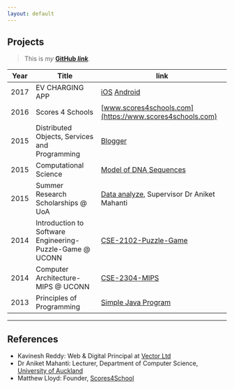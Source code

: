 ```yaml
---
layout: default
---
```


## Projects

>This is *my* **[GitHub *link*](https://github.com/hche608)**.

Year | Title | link
-----|-------|--------
2017 | EV CHARGING APP  | [iOS](https://itunes.apple.com/us/app/vector-ev-charging/id1165218465?mt=8&uo=4)  [Android](https://play.google.com/store/apps/details?id=com.vector.evcharge&hl=en)
2016 | Scores 4 Schools  | [www.scores4schools.com](https://www.scores4schools.com)
2015 | Distributed Objects, Services and Programming | [Blogger](https://github.com/hche608/CS-335-A2)
2015 | Computational Science | [Model of DNA Sequences](https://github.com/hche608/CS-369)
2015 | Summer Research Scholarships @ UoA | [Data analyze](#), Supervisor Dr Aniket Mahanti
2014 | Introduction to Software Engineering-Puzzle-Game @ UCONN | [CSE-2102-Puzzle-Game](https://github.com/hche608/CSE-2102-Puzzle-Game)
2014 | Computer Architecture-MIPS @ UCONN | [CSE-2304-MIPS](https://github.com/hche608/CSE-2304)
2013 | Principles of Programming | [Simple Java Program](https://github.com/hche608/CS-101)

---

## References

* Kavinesh Reddy: Web & Digital Principal at [Vector Ltd](https://www.vector.co.nz/)
* Dr Aniket Mahanti: Lecturer, Department of Computer Science, [University of Auckland](https://www.auckland.ac.nz/en.html)
* Matthew Lloyd: Founder, [Scores4School](https://www.scores4schools.com)
